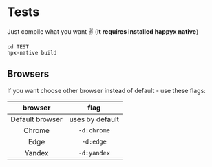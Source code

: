# Tests

Just compile what you want ✌  (**it requires installed happyx native**)
```shell
cd TEST
hpx-native build
```


## Browsers

If you want choose other browser instead of default - use these flags:

| browser         | flag            |
| :-----:         | :-------------: |
| Default browser | uses by default |
| Chrome          | `-d:chrome`     |
| Edge            | `-d:edge`       |
| Yandex          | `-d:yandex`     |
